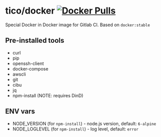 # tico/docker [![Docker Pulls](https://img.shields.io/docker/pulls/tico/docker.svg?style=for-the-badge)](https://hub.docker.com/r/tico/docker/)

Special Docker in Docker image for Gitlab CI. Based on `docker:stable`

## Pre-installed tools

* curl
* pip
* openssh-client
* docker-compose
* awscli
* git
* cibu
* jq
* npm-install (NOTE: requires DinD)

## ENV vars

* NODE_VERSION (for `npm-install`) - node.js version, default: `6-alpine`
* NODE_LOGLEVEL (for `npm-install`) - log level, default: `error`
